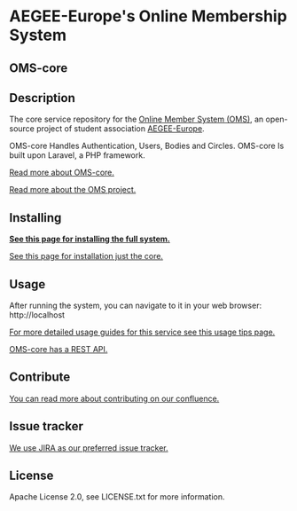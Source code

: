 # AEGEE-Europe's Online Membership System
## OMS-core

## Description
The core service repository for the [Online Member System (OMS)](https://github.com/AEGEE/oms-docker), an open-source project of student association [AEGEE-Europe](http://aegee.org/).

OMS-core Handles Authentication, Users, Bodies and Circles.
OMS-core Is built upon Laravel, a PHP framework.

[Read more about OMS-core.](https://oms-project.atlassian.net/wiki/spaces/OMSCORE/overview)

[Read more about the OMS project.](https://oms-project.atlassian.net/wiki/spaces/GENERAL/overview)

## Installing
[**See this page for installing the full system.**](https://oms-project.atlassian.net/wiki/spaces/GENERAL/pages/17235970/Installation)

[See this page for installation just the core.](https://oms-project.atlassian.net/wiki/spaces/OMSCORE/pages/2785300/Installing+the+core)

## Usage
After running the system, you can navigate to it in your web browser: http://localhost

[For more detailed usage guides for this service see this usage tips page.](https://oms-project.atlassian.net/wiki/spaces/OMSCORE/pages/22902394/Usage+tips)

[OMS-core has a REST API.](http://docs.omscore.apiary.io/#)

## Contribute
[You can read more about contributing on our confluence.](https://oms-project.atlassian.net/wiki/spaces/GENERAL/overview)

## Issue tracker
[We use JIRA as our preferred issue tracker.](https://oms-project.atlassian.net/projects/CORE/issues)

## License
Apache License 2.0, see LICENSE.txt for more information.
